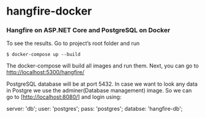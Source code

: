 # hangfire-docker

### Hangfire on ASP.NET Core and PostgreSQL on Docker

  

To see the results. Go to project’s root folder and run

```
$ docker-compose up --build
```

The docker-compose will build all images and run them. 
Next, you can go to [http://localhost:5300/hangfire/](http://localhost:5300/hangfire/)

PostgreSQL database will be at port 5432. In case we want to look any data in Postgre we use the adminer(Database management) image. 
So we can go to [[http://localhost:8080/](http://localhost:8080/)] and login using:

server: 'db';
user: 'postgres';
pass: 'postgres';
databse: 'hangfire-db';
